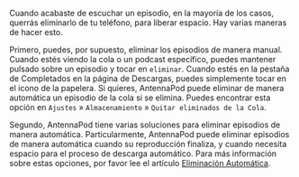 Cuando acabaste de escuchar un episodio, en la mayoría de los casos, querrás eliminarlo de tu teléfono, para liberar espacio. Hay varias maneras de hacer esto.

Primero, puedes, por supuesto, eliminar los episodios de manera manual. Cuando estés viendo la cola o un podcast específico, puedes mantener pulsado sobre un episodio y tocar en `eliminar`. Cuando estés en la pestaña de Completados en la página de Descargas, puedes simplemente tocar en el icono de la papelera. Si quieres, AntennaPod puede eliminar de manera automática un episodio de la cola si se elimina. Puedes encontrar esta opción en `Ajustes` » `Almacenamiento` » `Quitar eliminados de la Cola`.

Segundo, AntennaPod tiene varias soluciones para eliminar episodios de manera automática. Particularmente, AntennaPod puede eliminar episodios de manera automática cuando su reproducción finaliza, y cuando necesita espacio para el proceso de descarga automático. Para más información sobre estas opciones, por favor lee el artículo [Eliminación Automática](/documentation/automation/deletion).
